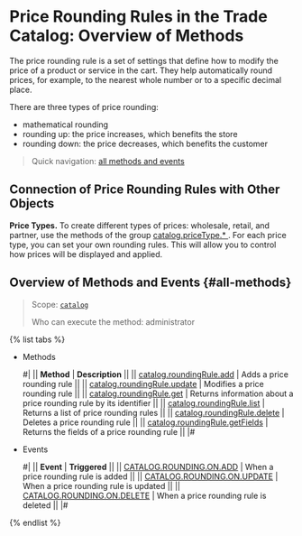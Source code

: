 # Price Rounding Rules in the Trade Catalog: Overview of Methods

The price rounding rule is a set of settings that define how to modify the price of a product or service in the cart. They help automatically round prices, for example, to the nearest whole number or to a specific decimal place.

There are three types of price rounding:
- mathematical rounding
- rounding up: the price increases, which benefits the store
- rounding down: the price decreases, which benefits the customer

> Quick navigation: [all methods and events](#all-methods) 

## Connection of Price Rounding Rules with Other Objects

**Price Types.** To create different types of prices: wholesale, retail, and partner, use the methods of the group [catalog.priceType.* ](../price-type/index.md). For each price type, you can set your own rounding rules. This will allow you to control how prices will be displayed and applied.

## Overview of Methods and Events {#all-methods}

> Scope: [`catalog`](../../scopes/permissions.md)
>
> Who can execute the method: administrator

{% list tabs %}

- Methods

    #|
    || **Method** | **Description** ||
    || [catalog.roundingRule.add](./catalog-rounding-rule-add.md) | Adds a price rounding rule ||
    || [catalog.roundingRule.update](./catalog-rounding-rule-update.md) | Modifies a price rounding rule ||
    || [catalog.roundingRule.get](./catalog-rounding-rule-get.md) | Returns information about a price rounding rule by its identifier ||
    || [catalog.roundingRule.list](./catalog-rounding-rule-list.md) | Returns a list of price rounding rules ||
    || [catalog.roundingRule.delete](./catalog-rounding-rule-delete.md) | Deletes a price rounding rule ||
    || [catalog.roundingRule.getFields](./catalog-rounding-rule-get-fields.md) | Returns the fields of a price rounding rule ||
    |#

- Events

    #|
    || **Event** | **Triggered** ||
    || [CATALOG.ROUNDING.ON.ADD](./events/catalog-rounding-on-add.md) | When a price rounding rule is added ||
    || [CATALOG.ROUNDING.ON.UPDATE](./events/catalog-rounding-on-update.md) | When a price rounding rule is updated ||
    || [CATALOG.ROUNDING.ON.DELETE](./events/catalog-rounding-on-delete.md) | When a price rounding rule is deleted ||
    |#

{% endlist %}